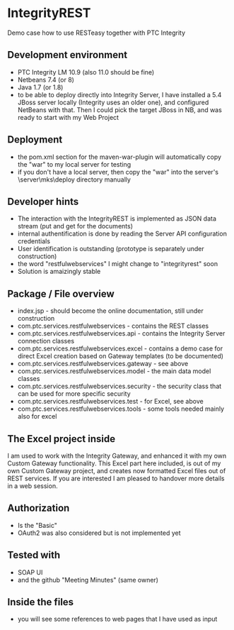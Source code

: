# IntegrityREST
Demo case how to use RESTeasy together with PTC Integrity

##  Development environment
- PTC Integrity LM 10.9 (also 11.0 should be fine)
- Netbeans 7.4 (or 8)
- Java 1.7 (or 1.8)
- to be able to deploy directly into Integrity Server, I have installed a 5.4 JBoss server locally (Integrity uses an older one), and configured NetBeans with that. Then I could pick the target JBoss in NB, and was ready to start with my Web Project

## Deployment
- the pom.xml section for the maven-war-plugin will automatically copy the "war" to my local server for testing
- if you don't have a local server, then copy the "war" into the server's \server\mks\deploy directory manually

## Developer hints
- The interaction with the IntegrityREST is implemented as JSON data stream (put and get for the documents)
- internal authentification is done by reading the Server API configuration credentials
- User identification is outstanding (prototype is separately under construction)
- the word "restfulwebservices" I might change to "integrityrest" soon
- Solution is amaizingly stable 

## Package / File overview
- index.jsp - should become the online documentation, still under construction
- com.ptc.services.restfulwebservices - contains the REST classes
- com.ptc.services.restfulwebservices.api - contains the Integrity Server connection classes
- com.ptc.services.restfulwebservices.excel - contains a demo case for direct Excel creation based on Gateway templates
  (to be documented)
- com.ptc.services.restfulwebservices.gateway - see above
- com.ptc.services.restfulwebservices.model - the main data model classes
- com.ptc.services.restfulwebservices.security - the security class that can be used for more specific security
- com.ptc.services.restfulwebservices.test - for Excel, see above
- com.ptc.services.restfulwebservices.tools - some tools needed mainly also for excel

## The Excel project inside
I am used to work with the Integrity Gateway, and enhanced it with my own Custom Gateway functionality. This Excel part here included, is out of my own Custom Gateway project, and creates now formatted Excel files out of REST services. If you are interested I am pleased to handover more details in a web session. 

## Authorization
- Is the "Basic"
- OAuth2 was also considered but is not implemented yet

## Tested with
- SOAP UI
- and the github "Meeting Minutes" (same owner)

## Inside the files
- you will see some references to web pages that I have used as input
